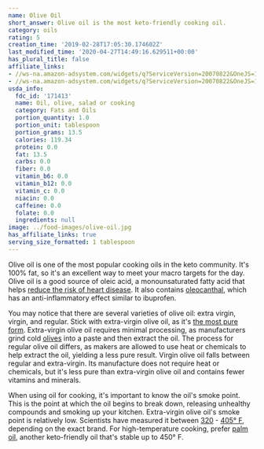 ```yaml
---
name: Olive Oil
short_answer: Olive oil is the most keto-friendly cooking oil.
category: oils
rating: 5
creation_time: '2019-02-28T17:05:30.174602Z'
last_modified_time: '2020-04-27T14:49:16.629511+00:00'
has_plural_title: false
affiliate_links:
- //ws-na.amazon-adsystem.com/widgets/q?ServiceVersion=20070822&OneJS=1&Operation=GetAdHtml&MarketPlace=US&source=ss&ref=as_ss_li_til&ad_type=product_link&tracking_id=isitketo-20&marketplace=amazon&region=US&placement=B015ONU4JE&asins=B015ONU4JE&linkId=306162696003c1f8118aa69c84595c21&show_border=true&link_opens_in_new_window=true
- //ws-na.amazon-adsystem.com/widgets/q?ServiceVersion=20070822&OneJS=1&Operation=GetAdHtml&MarketPlace=US&source=ss&ref=as_ss_li_til&ad_type=product_link&tracking_id=isitketo-20&language=en_US&marketplace=amazon&region=US&placement=B084J1JWX6&asins=B084J1JWX6&linkId=d817092888dc9b541145b3313916237f&show_border=true&link_opens_in_new_window=true
usda_info:
  fdc_id: '171413'
  name: Oil, olive, salad or cooking
  category: Fats and Oils
  portion_quantity: 1.0
  portion_unit: tablespoon
  portion_grams: 13.5
  calories: 119.34
  protein: 0.0
  fat: 13.5
  carbs: 0.0
  fiber: 0.0
  vitamin_b6: 0.0
  vitamin_b12: 0.0
  vitamin_c: 0.0
  niacin: 0.0
  caffeine: 0.0
  folate: 0.0
  ingredients: null
image: ../food-images/olive-oil.jpg
has_affiliate_links: true
serving_size_formatted: 1 tablespoon
---
```

Olive oil is one of the most popular cooking oils in the keto community. It's 100% fat, so it's an excellent way to meet your macro targets for the day. Olive oil is a good source of oleic acid, a monounsaturated fatty acid that helps [reduce the risk of heart disease](https://www.ncbi.nlm.nih.gov/pubmed/15642702). It also contains [oleocanthal](https://www.ncbi.nlm.nih.gov/pubmed/21443487), which has an anti-inflammatory effect similar to ibuprofen.

You may notice that there are several varieties of olive oil: extra virgin, virgin, and regular. Stick with extra-virgin olive oil, as it's [the most pure form](https://www.thekitchn.com/whats-the-difference-between-olive-oil-and-extra-virgin-olive-oil-word-of-mouth-218767). Extra-virgin olive oil requires minimal processing, as manufacturers grind cold [olives](/olives) into a paste and then extract the oil. The process for regular olive oil differs, as makers are allowed to use heat or chemicals to help extract the oil, yielding a less pure result. Virgin olive oil falls between regular and extra-virgin. Its manufacture does not require heat or chemicals, but it's less pure than extra-virgin olive oil and contains fewer vitamins and minerals.

When using oil for cooking, it's important to know the oil's smoke point. This is the point at which the oil begins to break down, releasing unhealthy compounds and smoking up your kitchen. Extra-virgin olive oil's smoke point is relatively low. Scientists have measured it between [320](https://jonbarron.org/diet-and-nutrition/healthiest-cooking-oil-chart-smoke-points) - [405° F](http://www.acnem.org/members/journals/ACNEM_Journal_June_2015.pdf), depending on the exact brand. For high-temperature cooking, prefer [palm oil](/palm-oil), another keto-friendly oil that's stable up to 450° F.
